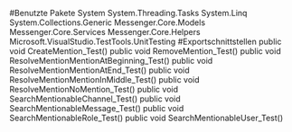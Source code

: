 #Benutzte Pakete
System
System.Threading.Tasks
System.Linq
System.Collections.Generic
Messenger.Core.Models
Messenger.Core.Services
Messenger.Core.Helpers
Microsoft.VisualStudio.TestTools.UnitTesting
#Exportschnittstellen
public void CreateMention_Test()
public void RemoveMention_Test()
public void ResolveMentionMentionAtBeginning_Test()
public void ResolveMentionMentionAtEnd_Test()
public void ResolveMentionMentionInMiddle_Test()
public void ResolveMentionNoMention_Test()
public void SearchMentionableChannel_Test()
public void SearchMentionableMessage_Test()
public void SearchMentionableRole_Test()
public void SearchMentionableUser_Test()
